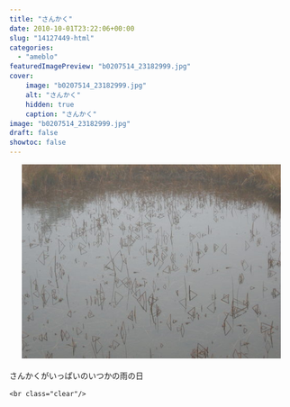 ```yaml
---
title: "さんかく"
date: 2010-10-01T23:22:06+00:00
slug: "14127449-html"
categories:
  - "ameblo"
featuredImagePreview: "b0207514_23182999.jpg"
cover:
    image: "b0207514_23182999.jpg"
    alt: "さんかく"
    hidden: true
    caption: "さんかく"
image: "b0207514_23182999.jpg"
draft: false
showtoc: false
---
```

<center><a href="b0207514_23182999.jpg" rel="nofollow"><img src="b0207514_23182999.jpg" alt="さんかく_b0207514_23182999.jpg" class="IMAGE_MID" height="345" width="460"/></a></center><br/>
さんかくがいっぱいのいつかの雨の日

    <br class="clear"/>